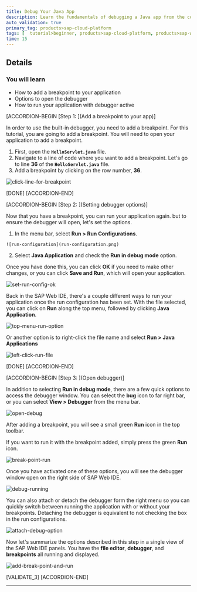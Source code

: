 ```yaml
---
title: Debug Your Java App
description: Learn the fundamentals of debugging a Java app from the comfort of the SAP Web IDE.
auto_validation: true
primary_tag: products>sap-cloud-platform
tags: [  tutorial>beginner, products>sap-cloud-platform, products>sap-web-ide ]
time: 15
---
```


## Details
### You will learn  
  - How to add a breakpoint to your application
  - Options to open the debugger
  - How to run your application with debugger active



[ACCORDION-BEGIN [Step 1: ](Add a breakpoint to your app)]

In order to use the built-in debugger, you need to add a breakpoint. For this tutorial, you are going to add a breakpoint.  You will need to open your application to add a breakpoint.  

  1. First, open the **`HelloServlet.java`** file.
  2. Navigate to a line of code where you want to add a breakpoint. Let's go to line **36** of the  **`HelloServlet.java`** file.
  3. Add a breakpoint by clicking on the row number, **36**.

![click-line-for-breakpoint](click-line-for-breakpoint.png)

[DONE]
[ACCORDION-END]

[ACCORDION-BEGIN [Step 2: ](Setting debugger options)]

Now that you have a breakpoint, you can run your application again. but to ensure the debugger will open, let's set the options.

  1. In the menu bar, select **Run > Run Configurations**.

    ![run-configuration](run-configuration.png)

  2. Select **Java Application** and check the **Run in debug mode** option.

Once you have done this, you can click **OK** if you need to make other changes, or you can click **Save and Run**, which will open your application.

![set-run-config-ok](set-run-config-ok.png)




Back in the SAP Web IDE, there's a couple different ways to run your application once the run configuration has been set. With the file selected, you can click on **Run** along the top menu, followed by clicking **Java Application**.  

![top-menu-run-option](top-menu-run-option.png)

Or another option is to right-click the file name and select **Run > Java Applications**

![left-click-run-file](left-click-run-file.png)

[DONE]
[ACCORDION-END]


[ACCORDION-BEGIN [Step 3: ](Open debugger)]

In addition to selecting **Run in debug mode**, there are a few quick options to access the debugger window. 
You can select the **bug** icon to far right bar, or you can select **View > Debugger** from the menu bar.

![open-debug](open-debug.png)

After adding a breakpoint, you will see a small green **Run** icon in the top toolbar.

If you want to run it with the breakpoint added, simply press the green **Run** icon.

![break-point-run](break-point-run.png)

Once you have activated one of these options, you will see the debugger window open on the right side of SAP Web IDE.

![debug-running](debug-running.png)

You can also attach or detach the debugger form the right menu so you can quickly switch between running the application with or without your breakpoints. Detaching the debugger is equivalent to not checking the box in the run configurations.

![attach-debug-option](attach-debug-option.png)

Now let's summarize the options described in this step in a single view of the SAP Web IDE panels. You have the **file editor**, **debugger**, and **breakpoints** all running and displayed.

![add-break-point-and-run](add-break-point-and-run.png)

[VALIDATE_3]
[ACCORDION-END]


---
